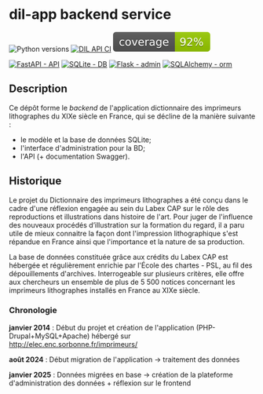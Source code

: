 # dil-app backend service

![Python versions](https://img.shields.io/badge/python-3.10-blue) [![DIL API CI](https://github.com/chartes/dil-app/actions/workflows/CI-tests.yml/badge.svg)](https://github.com/chartes/dil-app/actions/workflows/CI-tests.yml) ![Dil-Coverage](./tests/coverage.svg)

[![FastAPI - API](https://img.shields.io/static/v1?label=FastAPI&message=API&color=%232E303E&style=for-the-badge&logo=fastapi&logoColor=%23009485)](https://fastapi.tiangolo.com/)
[![SQLite - DB](https://img.shields.io/static/v1?label=SQLite&message=DB&color=%2374B8E4&style=for-the-badge&logo=sqlite&logoColor=white)](https://www.sqlite.org/index.html)
[![Flask - admin](https://img.shields.io/static/v1?label=Flask&message=admin&color=black&style=for-the-badge&logo=flask&logoColor=white)](https://flask-admin.readthedocs.io/en/latest/#)
[![SQLAlchemy -  orm](https://img.shields.io/badge/SQLAlchemy-_orm-red?style=for-the-badge)](https://www.sqlalchemy.org/)

## Description

Ce dépôt forme le *backend* de l'application dictionnaire des imprimeurs lithographes du XIXe siècle en France, qui se décline de la manière suivante :
- le modèle et la base de données SQLite;
- l'interface d'administration pour la BD;
- l'API (+ documentation Swagger).



## Historique 

Le projet du Dictionnaire des imprimeurs lithographes a été conçu dans le cadre d'une réflexion engagée au sein du Labex CAP sur le rôle des reproductions et illustrations dans histoire de l'art. Pour juger de l'influence des nouveaux procédés d’illustration sur la formation du regard, il a paru utile de mieux connaitre la façon dont l'impression lithographique s'est répandue en France ainsi que l'importance et la nature de sa production. 

La base de données constituée grâce aux crédits du Labex CAP est hébergée et régulièrement enrichie par l'École des chartes - PSL, au fil des dépouillements d'archives. Interrogeable sur plusieurs critères, elle offre aux chercheurs un ensemble de plus de 5 500 notices concernant les imprimeurs lithographes installés en France au XIXe siècle.

### Chronologie

**janvier 2014** : Début du projet et création de l'application (PHP-Drupal+MySQL+Apache) hébergé sur http://elec.enc.sorbonne.fr/imprimeurs/ 

**août 2024** : Début migration de l'application -> traitement des données

**janvier 2025** : Données migrées en base -> création de la plateforme d'administration des données + réflexion sur le frontend
